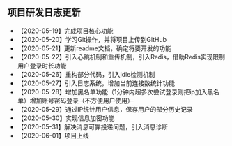## 项目研发日志更新
- 【2020-05-19】完成项目核心功能
- 【2020-05-20】学习Git操作，并将项目上传到GitHub
- 【2020-05-21】更新readme文档，确定将要开发的功能
- 【2020-05-22】引入心跳机制和重传机制，引入Redis，借助Redis实现限制用户登录时长功能
- 【2020-05-26】重构部分代码，引入idle检测机制
- 【2020-05-27】引入日志系统，增加当前连接数统计功能
- 【2020-05-28】增加黑名单功能（1分钟内超多次尝试登录则把ip加入黑名单）~~增加账号密码登录（不方便用户使用）~~
- 【2020-05-29】通过IP统计用户信息，保存用户的部分历史记录
- 【2020-05-30】实现信息加密功能
- 【2020-05-31】解决消息可靠投递问题，引入消息诊断
- 【2020-06-01】项目上线

